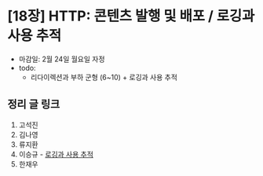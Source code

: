 # [18장] HTTP: 콘텐츠 발행 및 배포 / 로깅과 사용 추적

- 마감일: 2월 24일 월요일 자정
- todo:
  - 리다이렉션과 부하 군형 (6~10) + 로깅과 사용 추적

## 정리 글 링크

1. 고석진
2. 김나영
3. 류지환
4. 이승규 - [로깅과 사용 추적](https://ideveloper2.dev/blog/2020-02-23--%EB%A1%9C%EA%B9%85%EA%B3%BC-%EC%82%AC%EC%9A%A9-%EC%B6%94%EC%A0%81/)
5. 한재우
